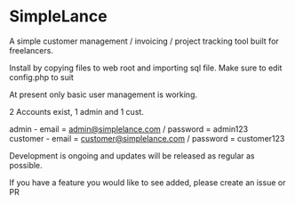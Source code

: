 SimpleLance
===========

A simple customer management / invoicing / project tracking tool built for freelancers.

Install by copying files to web root and importing sql file. Make sure to edit config.php to suit

At present only basic user management is working.

2 Accounts exist, 1 admin and 1 cust.

admin - email = admin@simplelance.com / password = admin123 <br>
customer - email = customer@simplelance.com / password = customer123

Development is ongoing and updates will be released as regular as possible.

If you have a feature you would like to see added, please create an issue or PR